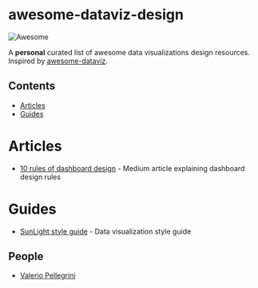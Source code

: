 # awesome-dataviz-design
![Awesome](https://cdn.rawgit.com/sindresorhus/awesome/d7305f38d29fed78fa85652e3a63e154dd8e8829/media/badge.svg)

A **personal** curated list of awesome  data visualizations design resources.  Inspired by [awesome-dataviz](https://github.com/fasouto/awesome-dataviz).


## Contents
- [Articles](#articles)
- [Guides](#guides)




# Articles
* [10 rules of dashboard design](https://medium.muz.li/10-rules-of-dashboard-design-f1a4123028a2) - Medium article explaining dashboard design rules

# Guides
 * [SunLight style guide](https://github.com/amycesal/dataviz-style-guide/blob/master/Sunlight-StyleGuide-DataViz.pdf) -  Data visualization style guide


## People
* [Valerio Pellegrini](https://www.behance.net/valeriopellegrini)
